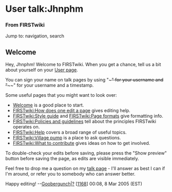# User talk:Jhnphm

### From FIRSTwiki

Jump to: navigation, search


##  Welcome

Hey, Jhnphm! Welcome to FIRSTwiki. When you get a chance, tell us a bit about
yourself on your [User page](/index.php?title=User:Jhnphm&action=edit
"User:Jhnphm" ).

You can sign your name on talk pages by using "~~~" for your username and
"~~~~" for your username and a timestamp.

Some useful pages that you might want to look over:

  * [Welcome](/index.php/FIRSTwiki:New_users_page "FIRSTwiki:New users page" ) is a good place to start. 
  * [FIRSTwiki:How does one edit a page](/index.php/FIRSTwiki:How_does_one_edit_a_page "FIRSTwiki:How does one edit a page" ) gives editing help. 
  * [FIRSTwiki:Style guide](/index.php/FIRSTwiki:Style_guide "FIRSTwiki:Style guide" ) and [FIRSTwiki:Page formats](/index.php/FIRSTwiki:Page_formats "FIRSTwiki:Page formats" ) give formatting info. 
  * [FIRSTwiki:Policies and guidelines](/index.php/FIRSTwiki:Policies_and_guidelines "FIRSTwiki:Policies and guidelines" ) tell about the principles FIRSTwiki operates on. 
  * [FIRSTwiki:Help](/index.php/FIRSTwiki:Help "FIRSTwiki:Help" ) covers a broad range of useful topics. 
  * [FIRSTwiki:Village pump](/index.php/FIRSTwiki:Village_pump "FIRSTwiki:Village pump" ) is a place to ask questions. 
  * [FIRSTwiki:What to contribute](/index.php/FIRSTwiki:What_to_contribute "FIRSTwiki:What to contribute" ) gives ideas on how to get involved. 

To double-check your edits before saving, please press the "Show preview"
button before saving the page, as edits are visible immediately.

Feel free to drop me a question on my [talk
page](/index.php/User_talk:Goobergunch "User talk:Goobergunch" ) \- I'll
answer as best I can if I'm around, or refer you to somebody who can answer
better.

Happy editing! --[Goobergunch](/index.php/User:Goobergunch "User:Goobergunch"
)|[?](/index.php/User_talk:Goobergunch "User talk:Goobergunch" )
[[1168](/index.php/1168 "1168" )] 00:08, 8 Mar 2005 (EST)


